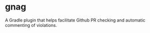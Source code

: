 # gnag
A Gradle plugin that helps facilitate Github PR checking and automatic commenting of violations.

